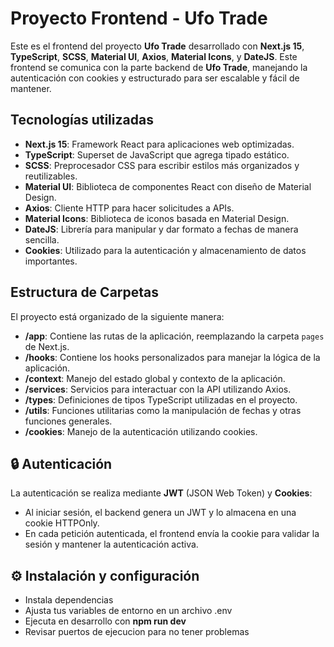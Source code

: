 # Proyecto Frontend - Ufo Trade

Este es el frontend del proyecto **Ufo Trade** desarrollado con **Next.js 15**, **TypeScript**, **SCSS**, **Material UI**, **Axios**, **Material Icons**, y **DateJS**. Este frontend se comunica con la parte backend de **Ufo Trade**, manejando la autenticación con cookies y estructurado para ser escalable y fácil de mantener.

## Tecnologías utilizadas

- **Next.js 15**: Framework React para aplicaciones web optimizadas.
- **TypeScript**: Superset de JavaScript que agrega tipado estático.
- **SCSS**: Preprocesador CSS para escribir estilos más organizados y reutilizables.
- **Material UI**: Biblioteca de componentes React con diseño de Material Design.
- **Axios**: Cliente HTTP para hacer solicitudes a APIs.
- **Material Icons**: Biblioteca de iconos basada en Material Design.
- **DateJS**: Librería para manipular y dar formato a fechas de manera sencilla.
- **Cookies**: Utilizado para la autenticación y almacenamiento de datos importantes.

## Estructura de Carpetas

El proyecto está organizado de la siguiente manera:

- **/app**: Contiene las rutas de la aplicación, reemplazando la carpeta `pages` de Next.js.
- **/hooks**: Contiene los hooks personalizados para manejar la lógica de la aplicación.
- **/context**: Manejo del estado global y contexto de la aplicación.
- **/services**: Servicios para interactuar con la API utilizando Axios.
- **/types**: Definiciones de tipos TypeScript utilizadas en el proyecto.
- **/utils**: Funciones utilitarias como la manipulación de fechas y otras funciones generales.
- **/cookies**: Manejo de la autenticación utilizando cookies.

## 🔒 Autenticación

La autenticación se realiza mediante **JWT** (JSON Web Token) y **Cookies**:

- Al iniciar sesión, el backend genera un JWT y lo almacena en una cookie HTTPOnly.
- En cada petición autenticada, el frontend envía la cookie para validar la sesión y mantener la autenticación activa.

## ⚙️ Instalación y configuración
- Instala dependencias
- Ajusta tus variables de entorno en un archivo .env
- Ejecuta en desarrollo con __npm run dev__
- Revisar puertos de ejecucion para no tener problemas
